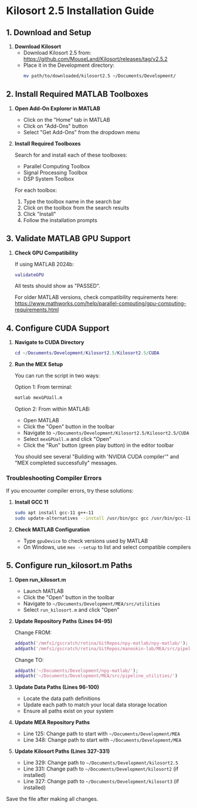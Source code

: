 # Kilosort 2.5 Installation Guide

## 1. Download and Setup

1. **Download Kilosort**
   - Download Kilosort 2.5 from: https://github.com/MouseLand/Kilosort/releases/tag/v2.5.2
   - Place it in the Development directory:
     ```bash
     mv path/to/downloaded/kilosort2.5 ~/Documents/Development/
     ```

## 2. Install Required MATLAB Toolboxes

1. **Open Add-On Explorer in MATLAB**
   - Click on the "Home" tab in MATLAB
   - Click on "Add-Ons" button
   - Select "Get Add-Ons" from the dropdown menu

2. **Install Required Toolboxes**
   
   Search for and install each of these toolboxes:
   - Parallel Computing Toolbox
   - Signal Processing Toolbox
   - DSP System Toolbox

   For each toolbox:
   1. Type the toolbox name in the search bar
   2. Click on the toolbox from the search results
   3. Click "Install"
   4. Follow the installation prompts

## 3. Validate MATLAB GPU Support

1. **Check GPU Compatibility**

   If using MATLAB 2024b:
   ```matlab
   validateGPU
   ```
   All tests should show as "PASSED".

   For older MATLAB versions, check compatibility requirements here:
   https://www.mathworks.com/help/parallel-computing/gpu-computing-requirements.html

## 4. Configure CUDA Support

1. **Navigate to CUDA Directory**
   ```matlab
   cd ~/Documents/Development/Kilosort2.5/Kilosort2.5/CUDA
   ```

2. **Run the MEX Setup**
   
   You can run the script in two ways:

   Option 1: From terminal:
   ```bash
   matlab mexGPUall.m
   ```

   Option 2: From within MATLAB:
   - Open MATLAB
   - Click the "Open" button in the toolbar
   - Navigate to `~/Documents/Development/Kilosort2.5/Kilosort2.5/CUDA`
   - Select `mexGPUall.m` and click "Open"
   - Click the "Run" button (green play button) in the editor toolbar

   You should see several "Building with 'NVIDIA CUDA compiler'" and "MEX completed successfully" messages.

### Troubleshooting Compiler Errors

If you encounter compiler errors, try these solutions:

1. **Install GCC 11**
   ```bash
   sudo apt install gcc-11 g++-11
   sudo update-alternatives --install /usr/bin/gcc gcc /usr/bin/gcc-11 60 --slave /usr/bin/g++ g++ /usr/bin/g++-11
   ```

2. **Check MATLAB Configuration**
   - Type `gpuDevice` to check versions used by MATLAB
   - On Windows, use `mex --setup` to list and select compatible compilers

## 5. Configure run_kilosort.m Paths

1. **Open run_kilosort.m**
   - Launch MATLAB
   - Click the "Open" button in the toolbar
   - Navigate to `~/Documents/Development/MEA/src/utilities`
   - Select `run_kilosort.m` and click "Open"

2. **Update Repository Paths (Lines 94-95)**

   Change FROM:
   ```matlab
   addpath('/mmfs1/gscratch/retina/GitRepos/npy-matlab/npy-matlab/');
   addpath('/mmfs1/gscratch/retina/GitRepos/manookin-lab/MEA/src/pipeline_utilities/')
   ```

   Change TO:
   ```matlab
   addpath('~/Documents/Development/npy-matlab/');
   addpath('~/Documents/Development/MEA/src/pipeline_utilities/')
   ```

3. **Update Data Paths (Lines 96-100)**
   - Locate the data path definitions
   - Update each path to match your local data storage location
   - Ensure all paths exist on your system

4. **Update MEA Repository Paths**
   - Line 125: Change path to start with `~/Documents/Development/MEA`
   - Line 348: Change path to start with `~/Documents/Development/MEA`

5. **Update Kilosort Paths (Lines 327-331)**
   - Line 329: Change path to `~/Documents/Development/kilosort2.5`
   - Line 331: Change path to `~/Documents/Development/kilosort2` (if installed)
   - Line 327: Change path to `~/Documents/Development/kilosort3` (if installed)

Save the file after making all changes.
